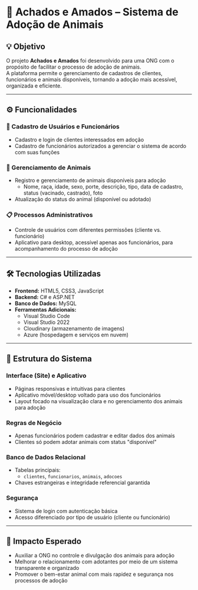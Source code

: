 # 🐾 Achados e Amados – Sistema de Adoção de Animais

## 💡 Objetivo
O projeto **Achados e Amados** foi desenvolvido para uma ONG com o propósito de facilitar o processo de adoção de animais.  
A plataforma permite o gerenciamento de cadastros de clientes, funcionários e animais disponíveis, tornando a adoção mais acessível, organizada e eficiente.

---

## ⚙️ Funcionalidades

### 👤 Cadastro de Usuários e Funcionários
- Cadastro e login de clientes interessados em adoção  
- Cadastro de funcionários autorizados a gerenciar o sistema de acordo com suas funções

### 🐶 Gerenciamento de Animais
- Registro e gerenciamento de animais disponíveis para adoção  
  - Nome, raça, idade, sexo, porte, descrição, tipo, data de cadastro, status (vacinado, castrado), foto  
- Atualização do status do animal (disponível ou adotado)

### 📋 Processos Administrativos
- Controle de usuários com diferentes permissões (cliente vs. funcionário)  
- Aplicativo para desktop, acessível apenas aos funcionários, para acompanhamento do processo de adoção

---

## 🛠️ Tecnologias Utilizadas

- **Frontend:** HTML5, CSS3, JavaScript  
- **Backend:** C# e ASP.NET  
- **Banco de Dados:** MySQL  
- **Ferramentas Adicionais:**  
  - Visual Studio Code  
  - Visual Studio 2022  
  - Cloudinary (armazenamento de imagens)  
  - Azure (hospedagem e serviços em nuvem)

---

## 🧩 Estrutura do Sistema

### Interface (Site) e Aplicativo
- Páginas responsivas e intuitivas para clientes  
- Aplicativo móvel/desktop voltado para uso dos funcionários  
- Layout focado na visualização clara e no gerenciamento dos animais para adoção

### Regras de Negócio
- Apenas funcionários podem cadastrar e editar dados dos animais  
- Clientes só podem adotar animais com status "disponível"

### Banco de Dados Relacional
- Tabelas principais:  
  - `clientes`, `funcionarios`, `animais`, `adocoes`  
- Chaves estrangeiras e integridade referencial garantida

### Segurança
- Sistema de login com autenticação básica  
- Acesso diferenciado por tipo de usuário (cliente ou funcionário)

---

## 🌟 Impacto Esperado

- Auxiliar a ONG no controle e divulgação dos animais para adoção  
- Melhorar o relacionamento com adotantes por meio de um sistema transparente e organizado  
- Promover o bem-estar animal com mais rapidez e segurança nos processos de adoção
